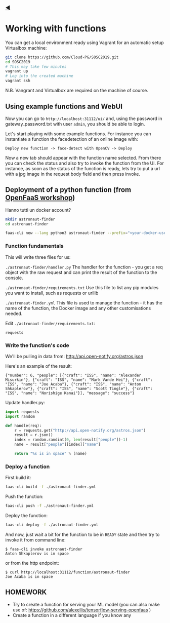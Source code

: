 ### [◀](README.md)

# Working with functions

You can get a local environment ready using Vagrant for an automatic setup Virtualbox machine:

```bash
git clone https://github.com/Cloud-PG/SOSC2019.git
cd SOSC2019
# This may take few minutes
vagrant up
# Log into the created machine
vagrant ssh
```

N.B. Vangrant and Virtualbox are required on the machine of course.

## Using example functions and WebUI

Now you can go to `http://localhost:31112/ui/` and, using the password in gateway_password.txt with user `admin`, you should be able to login.

Let's start playing with some example functions. For instance you can instantiate a function the facedetection of an online image with:

```
Deploy new function -> face-detect with OpenCV -> Deploy
```

Now a new tab should appear with the function name selected. From there you can check the status and also try to invoke the function from the UI.
For instance, as soon as the status of the function is ready, lets try to put a url with a jpg image in the request body field and then press invoke.

## Deployment of a python function (from [OpenFaaS workshop](https://github.com/openfaas/workshop/blob/master/lab3.md#example-function-astronaut-finder))

Hanno tutti un docker account?

```bash
mkdir astronaut-finder
cd astronaut-finder

faas-cli new --lang python3 astronaut-finder --prefix="<your-docker-username-here>"
```

### Function fundamentals

This will write three files for us:

```./astronaut-finder/handler.py```
The handler for the function - you get a req object with the raw request and can print the result of the function to the console.

```./astronaut-finder/requirements.txt```
Use this file to list any pip modules you want to install, such as requests or urllib

```./astronaut-finder.yml```
This file is used to manage the function - it has the name of the function, the Docker image and any other customisations needed.

Edit `./astronaut-finder/requirements.txt`:

```
requests
```

### Write the function's code

We'll be pulling in data from: http://api.open-notify.org/astros.json

Here's an example of the result:

```
{"number": 6, "people": [{"craft": "ISS", "name": "Alexander Misurkin"}, {"craft": "ISS", "name": "Mark Vande Hei"}, {"craft": "ISS", "name": "Joe Acaba"}, {"craft": "ISS", "name": "Anton Shkaplerov"}, {"craft": "ISS", "name": "Scott Tingle"}, {"craft": "ISS", "name": "Norishige Kanai"}], "message": "success"}
```

Update handler.py:

```python
import requests
import random

def handle(req):
    r = requests.get("http://api.open-notify.org/astros.json")
    result = r.json()
    index = random.randint(0, len(result["people"])-1)
    name = result["people"][index]["name"]

    return "%s is in space" % (name)
```

### Deploy a function

First build it:

```bash
faas-cli build -f ./astronaut-finder.yml
```

Push the function:

```bash
faas-cli push -f ./astronaut-finder.yml
```

Deploy the function:

```bash
faas-cli deploy -f ./astronaut-finder.yml
```

And now, just wait a bit for the function to be in `READY` state and then try to invoke it from command line:

```
$ faas-cli invoke astronaut-finder
Anton Shkaplerov is in space
```

or from the http endpoint:

```
$ curl http://localhost:31112/function/astronaut-finder
Joe Acaba is in space
```

## HOMEWORK

- Try to create a function for serving your ML model (you can also make use of: https://github.com/alexellis/tensorflow-serving-openfaas )
- Create a function in a different language if you know any